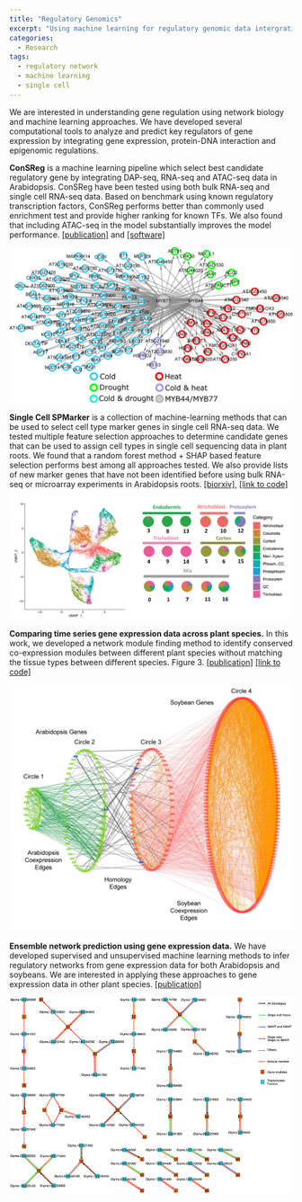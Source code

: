 ```yaml
---
title: "Regulatory Genomics"
excerpt: "Using machine learning for regulatory genomic data intergration and prediction."
categories:
  - Research
tags:
  - regulatory network
  - machine learning
  - single cell 
---
```

We are interested in understanding gene regulation using network biology and machine learning approaches. We have developed several computational tools to analyze and predict key regulators of gene expression by integrating gene expression, protein-DNA interaction and epigenomic regulations.  

**ConSReg** is a machine learning pipeline which select best candidate regulatory gene by integrating DAP-seq, RNA-seq and ATAC-seq data in Arabidopsis. ConSReg have been tested using both bulk RNA-seq and single cell RNA-seq data. Based on benchmark using known regulatory transcription factors, ConSReg performs better than commonly used enrichment test and provide higher ranking for known TFs. We also found that including ATAC-seq in the model substantially improves the model performance. [[publication]](https://academic.oup.com/nar/article-abstract/48/11/e62/5824611) and [[software]](https://github.com/songliVT/ConSReg)

![](/assets/images/myb_network1.jpg)

**Single Cell SPMarker** is a collection of machine-learning methods that can be used to select cell type marker genes in single cell RNA-seq data. We tested multiple feature selection approaches to determine candidate genes that can be used to assign cell types in single cell sequencing data in plant roots. We found that a random forest method + SHAP based feature selection performs best among all approaches tested. We also provide lists of new marker genes that have not been identified before using bulk RNA-seq or microarray experiments in Arabidopsis roots. [[biorxiv]](https://www.biorxiv.org/content/10.1101/2020.11.22.393165v1.abstract), [[link to code]](https://github.com/LiLabAtVT/SingleCellClassification)

![](/assets/images/SPmarker.jpg)

**Comparing time series gene expression data across plant species.** In this work, we developed a network module finding method to identify conserved co-expression modules between different plant species without matching the tissue types between different species. 
Figure 3.  [[publication]](https://plantmethods.biomedcentral.com/articles/10.1186/s13007-019-0440-x) [[link to code]](https://github.com/LiLabAtVT/CompareTranscriptome)

![](/assets/images/FishTrap.jpg)

**Ensemble network prediction using gene expression data.** We have developed supervised and unsupervised machine learning methods to infer regulatory networks from gene expression data for both Arabidopsis and soybeans. We are interested in applying these approaches to gene expression data in other plant species. [[publication]](https://www.frontiersin.org/articles/10.3389/fpls.2017.02029/full)

![](/assets/images/LPAnetwork.jpg)

